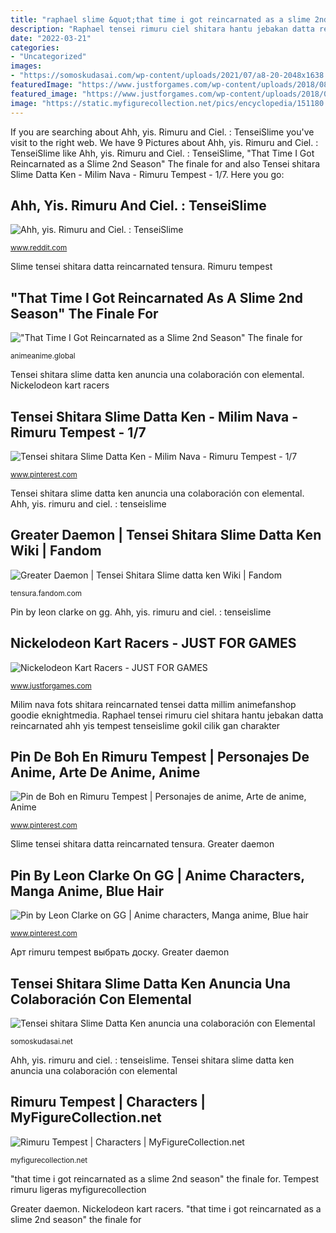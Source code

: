 ```yaml
---
title: "raphael slime &quot;that time i got reincarnated as a slime 2nd season&quot; the finale for"
description: "Raphael tensei rimuru ciel shitara hantu jebakan datta reincarnated ahh yis tempest tenseislime gokil cilik gan charakter"
date: "2022-03-21"
categories:
- "Uncategorized"
images:
- "https://somoskudasai.com/wp-content/uploads/2021/07/a8-20-2048x1638.jpg"
featuredImage: "https://www.justforgames.com/wp-content/uploads/2018/08/nickelodeon_vignette.jpg"
featured_image: "https://www.justforgames.com/wp-content/uploads/2018/08/nickelodeon_vignette.jpg"
image: "https://static.myfigurecollection.net/pics/encyclopedia/151180.jpg?rev=1597245082"
---
```


If you are searching about Ahh, yis. Rimuru and Ciel. : TenseiSlime you've visit to the right web. We have 9 Pictures about Ahh, yis. Rimuru and Ciel. : TenseiSlime like Ahh, yis. Rimuru and Ciel. : TenseiSlime, &quot;That Time I Got Reincarnated as a Slime 2nd Season&quot; The finale for and also Tensei shitara Slime Datta Ken - Milim Nava - Rimuru Tempest - 1/7. Here you go:

## Ahh, Yis. Rimuru And Ciel. : TenseiSlime

![Ahh, yis. Rimuru and Ciel. : TenseiSlime](https://i.imgur.com/bktoxOU.jpg "Greater daemon")

<small>www.reddit.com</small>

Slime tensei shitara datta reincarnated tensura. Rimuru tempest

## &quot;That Time I Got Reincarnated As A Slime 2nd Season&quot; The Finale For

![&quot;That Time I Got Reincarnated as a Slime 2nd Season&quot; The finale for](https://animeanime.global/wp-content/uploads/2021/03/397829.jpg "Milim nava fots shitara reincarnated tensei datta millim animefanshop goodie eknightmedia")

<small>animeanime.global</small>

Tensei shitara slime datta ken anuncia una colaboración con elemental. Nickelodeon kart racers

## Tensei Shitara Slime Datta Ken - Milim Nava - Rimuru Tempest - 1/7

![Tensei shitara Slime Datta Ken - Milim Nava - Rimuru Tempest - 1/7](https://i.pinimg.com/736x/f4/c2/72/f4c272633c3e35a4e6ba5a5bb7aa0695.jpg "Nickelodeon kart racers")

<small>www.pinterest.com</small>

Tensei shitara slime datta ken anuncia una colaboración con elemental. Ahh, yis. rimuru and ciel. : tenseislime

## Greater Daemon | Tensei Shitara Slime Datta Ken Wiki | Fandom

![Greater Daemon | Tensei Shitara Slime datta ken Wiki | Fandom](https://vignette.wikia.nocookie.net/tensei-shitara-slime-datta-ken/images/c/ce/Greater_Demon_(Manga).png/revision/latest?cb=20190130183807 "Slime tensei shitara datta reincarnated tensura")

<small>tensura.fandom.com</small>

Pin by leon clarke on gg. Ahh, yis. rimuru and ciel. : tenseislime

## Nickelodeon Kart Racers - JUST FOR GAMES

![Nickelodeon Kart Racers - JUST FOR GAMES](https://www.justforgames.com/wp-content/uploads/2018/08/nickelodeon_vignette.jpg "Reincarnated raphael tensei shitara datta informed 2nd")

<small>www.justforgames.com</small>

Milim nava fots shitara reincarnated tensei datta millim animefanshop goodie eknightmedia. Raphael tensei rimuru ciel shitara hantu jebakan datta reincarnated ahh yis tempest tenseislime gokil cilik gan charakter

## Pin De Boh En Rimuru Tempest | Personajes De Anime, Arte De Anime, Anime

![Pin de Boh en Rimuru Tempest | Personajes de anime, Arte de anime, Anime](https://i.pinimg.com/736x/2b/ce/e7/2bcee7864603b7ef3ee7b9956defb0a3.jpg "Reincarnated raphael tensei shitara datta informed 2nd")

<small>www.pinterest.com</small>

Slime tensei shitara datta reincarnated tensura. Greater daemon

## Pin By Leon Clarke On GG | Anime Characters, Manga Anime, Blue Hair

![Pin by Leon Clarke on GG | Anime characters, Manga anime, Blue hair](https://i.pinimg.com/736x/ed/19/ed/ed19ed315b6f04524d2e042b87cf1d5f.jpg "Milim nava fots shitara reincarnated tensei datta millim animefanshop goodie eknightmedia")

<small>www.pinterest.com</small>

Арт rimuru tempest выбрать доску. Greater daemon

## Tensei Shitara Slime Datta Ken Anuncia Una Colaboración Con Elemental

![Tensei shitara Slime Datta Ken anuncia una colaboración con Elemental](https://somoskudasai.com/wp-content/uploads/2021/07/a8-20-2048x1638.jpg "Greater daemon")

<small>somoskudasai.net</small>

Ahh, yis. rimuru and ciel. : tenseislime. Tensei shitara slime datta ken anuncia una colaboración con elemental

## Rimuru Tempest | Characters | MyFigureCollection.net

![Rimuru Tempest | Characters | MyFigureCollection.net](https://static.myfigurecollection.net/pics/encyclopedia/151180.jpg?rev=1597245082 "Raphael tensei rimuru ciel shitara hantu jebakan datta reincarnated ahh yis tempest tenseislime gokil cilik gan charakter")

<small>myfigurecollection.net</small>

&quot;that time i got reincarnated as a slime 2nd season&quot; the finale for. Tempest rimuru ligeras myfigurecollection

Greater daemon. Nickelodeon kart racers. &quot;that time i got reincarnated as a slime 2nd season&quot; the finale for
